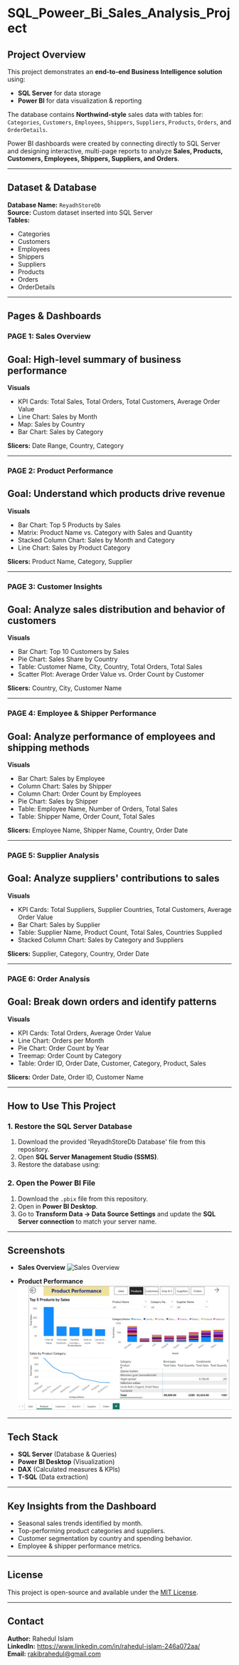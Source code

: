# SQL_Poweer_Bi_Sales_Analysis_Project

## Project Overview
This project demonstrates an **end-to-end Business Intelligence solution** using:
- **SQL Server** for data storage
- **Power BI** for data visualization & reporting

The database contains **Northwind-style** sales data with tables for:
`Categories`, `Customers`, `Employees`, `Shippers`, `Suppliers`, `Products`, `Orders`, and `OrderDetails`.

Power BI dashboards were created by connecting directly to SQL Server and designing interactive, multi-page reports to analyze **Sales, Products, Customers, Employees, Shippers, Suppliers, and Orders**.

---

## Dataset & Database
**Database Name:** `ReyadhStoreDb`  
**Source:** Custom dataset inserted into SQL Server  
**Tables:**
- Categories
- Customers
- Employees
- Shippers
- Suppliers
- Products
- Orders
- OrderDetails

---

## Pages & Dashboards

### **PAGE 1: Sales Overview**
## Goal: High-level summary of business performance
**Visuals**
-  KPI Cards: Total Sales, Total Orders, Total Customers, Average Order Value
-  Line Chart: Sales by Month
-  Map: Sales by Country
-  Bar Chart: Sales by Category

**Slicers:** Date Range, Country, Category

---

### **PAGE 2: Product Performance**
## Goal: Understand which products drive revenue
**Visuals**
-  Bar Chart: Top 5 Products by Sales
-  Matrix: Product Name vs. Category with Sales and Quantity
-  Stacked Column Chart: Sales by Month and Category
-  Line Chart: Sales by Product Category

**Slicers:** Product Name, Category, Supplier

---

### **PAGE 3: Customer Insights**
## Goal: Analyze sales distribution and behavior of customers
**Visuals**
-  Bar Chart: Top 10 Customers by Sales
-  Pie Chart: Sales Share by Country
-  Table: Customer Name, City, Country, Total Orders, Total Sales
-  Scatter Plot: Average Order Value vs. Order Count by Customer

**Slicers:** Country, City, Customer Name

---

### **PAGE 4: Employee & Shipper Performance**
## Goal: Analyze performance of employees and shipping methods
**Visuals**
-  Bar Chart: Sales by Employee
-  Column Chart: Sales by Shipper
-  Column Chart: Order Count by Employees
-  Pie Chart: Sales by Shipper
-  Table: Employee Name, Number of Orders, Total Sales
-  Table: Shipper Name, Order Count, Total Sales

**Slicers:** Employee Name, Shipper Name, Country, Order Date

---

### **PAGE 5: Supplier Analysis**
## Goal: Analyze suppliers' contributions to sales
**Visuals**
-  KPI Cards: Total Suppliers, Supplier Countries, Total Customers, Average Order Value
-  Bar Chart: Sales by Supplier
-  Table: Supplier Name, Product Count, Total Sales, Countries Supplied
-  Stacked Column Chart: Sales by Category and Suppliers

**Slicers:** Supplier, Category, Country, Order Date

---

### **PAGE 6: Order Analysis**
## Goal: Break down orders and identify patterns
**Visuals**
-  KPI Cards: Total Orders, Average Order Value
-  Line Chart: Orders per Month
-  Pie Chart: Order Count by Year
-  Treemap: Order Count by Category
-  Table: Order ID, Order Date, Customer, Category, Product, Sales

**Slicers:** Order Date, Order ID, Customer Name

---

##  How to Use This Project

### 1️. Restore the SQL Server Database
1. Download the provided 'ReyadhStoreDb Database' file from this repository.
2. Open **SQL Server Management Studio (SSMS)**.
3. Restore the database using:

### 2️. Open the Power BI File
1. Download the `.pbix` file from this repository.
2. Open in **Power BI Desktop**.
3. Go to **Transform Data → Data Source Settings** and update the **SQL Server connection** to match your server name.

---

## Screenshots

- **Sales Overview**
![Sales Overview](Images/Sales_Overview.jpg)


- **Product Performance**
![Product Performance](Images/Product_Performance.jpg)

---

##  Tech Stack
- **SQL Server** (Database & Queries)
- **Power BI Desktop** (Visualization)
- **DAX** (Calculated measures & KPIs)
- **T-SQL** (Data extraction)

---

## Key Insights from the Dashboard
- Seasonal sales trends identified by month.
- Top-performing product categories and suppliers.
- Customer segmentation by country and spending behavior.
- Employee & shipper performance metrics.

---

## License
This project is open-source and available under the [MIT License](LICENSE).

---

## Contact
**Author:** Rahedul Islam  
**LinkedIn:** https://www.linkedin.com/in/rahedul-islam-246a072aa/    
**Email:** rakibrahedul@gmail.com
